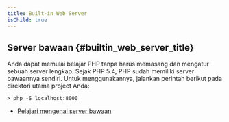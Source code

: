 ```yaml
---
title: Built-in Web Server
isChild: true
---
```


## Server bawaan {#builtin_web_server_title}

Anda dapat memulai belajar PHP tanpa harus memasang dan mengatur sebuah server lengkap. Sejak PHP 5.4, PHP sudah memiliki server bawaannya sendiri. Untuk menggunakannya, jalankan perintah berikut pada direktori utama project Anda:

    > php -S localhost:8000

* [Pelajari mengenai server bawaan][cli-server]

[cli-server]: http://www.php.net/manual/en/features.commandline.webserver.php
